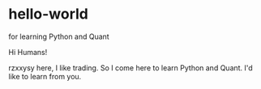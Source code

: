 # hello-world
for learning Python and Quant

Hi Humans!

rzxxysy here, I like trading. So I come here to learn Python and Quant.
I'd like to learn from you.
